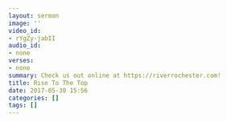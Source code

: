 ```yaml
---
layout: sermon
image: ''
video_id:
- rYgZy-jabII
audio_id:
- none
verses:
- none
summary: Check us out online at https://riverrochester.com!
title: Rise To The Top
date: 2017-05-30 15:56
categories: []
tags: []
---
```

